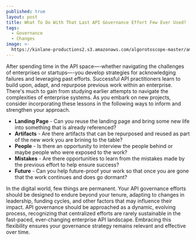 ```yaml
---
published: true
layout: post
title: What To Do With That Last API Governance Effort Few Ever Used?
tags:
  - Governance
  - Changes
image: >-
  https://kinlane-productions2.s3.amazonaws.com/algorotoscope-master/america-under-socialism-destruction-seattle-viaduct.jpg
---
```

After spending time in the API space—-whether navigating the challenges of enterprises or startups—-you develop strategies for acknowledging failures and leveraging past efforts. Successful API practitioners learn to build upon, adapt, and repurpose previous work within an enterprise. There's much to gain from studying earlier attempts to navigate the complexities of enterprise systems. As you embark on new projects, consider incorporating these lessons in the following ways to inform and strengthen your approach.

- **Landing Page** - Can you reuse the landing page and bring some new life into something that is already referenced?
- **Artifacts** - Are there artifacts that can be repurposed and reused as part of the new work you are brining to the table?
- **People** - Is there an opportunity to interview the people behind or maybe people who were exposed to the work?
- **Mistakes** - Are there opportunities to learn from the mistakes made by the previous effort to help ensure success?
- **Future** - Can you help future-proof your work so that once you are gone that the work continues and does go dormant?

In the digital world, few things are permanent. Your API governance efforts should be designed to endure beyond your tenure, adapting to changes in leadership, funding cycles, and other factors that may influence their impact. API governance should be approached as a dynamic, evolving process, recognizing that centralized efforts are rarely sustainable in the fast-paced, ever-changing enterprise API landscape. Embracing this flexibility ensures your governance strategy remains relevant and effective over time.


